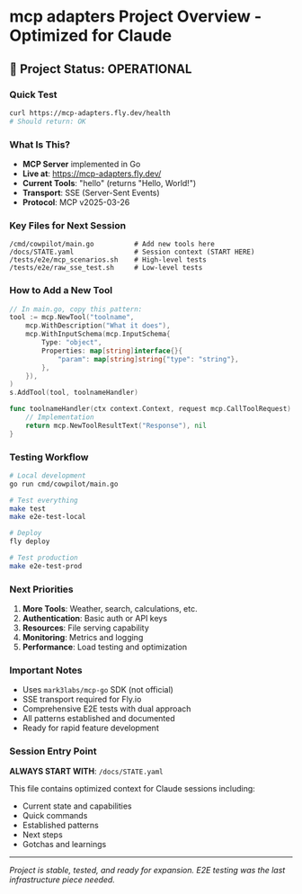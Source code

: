 # mcp adapters Project Overview - Optimized for Claude

## 🚀 Project Status: OPERATIONAL

### Quick Test
```bash
curl https://mcp-adapters.fly.dev/health
# Should return: OK
```

### What Is This?
- **MCP Server** implemented in Go
- **Live at**: https://mcp-adapters.fly.dev/
- **Current Tools**: "hello" (returns "Hello, World!")
- **Transport**: SSE (Server-Sent Events)
- **Protocol**: MCP v2025-03-26

### Key Files for Next Session
```
/cmd/cowpilot/main.go          # Add new tools here
/docs/STATE.yaml               # Session context (START HERE)
/tests/e2e/mcp_scenarios.sh    # High-level tests
/tests/e2e/raw_sse_test.sh     # Low-level tests
```

### How to Add a New Tool
```go
// In main.go, copy this pattern:
tool := mcp.NewTool("toolname",
    mcp.WithDescription("What it does"),
    mcp.WithInputSchema(mcp.InputSchema{
        Type: "object",
        Properties: map[string]interface{}{
            "param": map[string]string{"type": "string"},
        },
    }),
)
s.AddTool(tool, toolnameHandler)

func toolnameHandler(ctx context.Context, request mcp.CallToolRequest) (*mcp.CallToolResult, error) {
    // Implementation
    return mcp.NewToolResultText("Response"), nil
}
```

### Testing Workflow
```bash
# Local development
go run cmd/cowpilot/main.go

# Test everything
make test
make e2e-test-local

# Deploy
fly deploy

# Test production
make e2e-test-prod
```

### Next Priorities
1. **More Tools**: Weather, search, calculations, etc.
2. **Authentication**: Basic auth or API keys
3. **Resources**: File serving capability
4. **Monitoring**: Metrics and logging
5. **Performance**: Load testing and optimization

### Important Notes
- Uses `mark3labs/mcp-go` SDK (not official)
- SSE transport required for Fly.io
- Comprehensive E2E tests with dual approach
- All patterns established and documented
- Ready for rapid feature development

### Session Entry Point
**ALWAYS START WITH**: `/docs/STATE.yaml`

This file contains optimized context for Claude sessions including:
- Current state and capabilities
- Quick commands
- Established patterns
- Next steps
- Gotchas and learnings

---
*Project is stable, tested, and ready for expansion. E2E testing was the last infrastructure piece needed.*